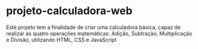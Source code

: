 # projeto-calculadora-web
Este projeto tem a finalidade de criar uma calculadora básica, capaz de realizar as quatro operações matemáticas: Adição, Subtração, Multiplicação e Divisão, utilizando HTML, CSS e JavaScript
